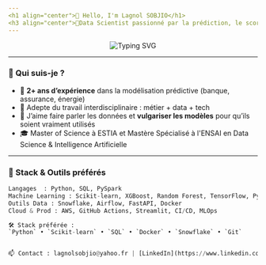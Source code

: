 ```yaml
---
<h1 align="center">👋 Hello, I'm Lagnol SOBJIO</h1>
<h3 align="center">🚀Data Scientist passionné par la prédiction, le scoring et l’impact réel des modèles</h3>
---
```

<p align="center">
  <img src="https://readme-typing-svg.herokuapp.com?color=00ADB5&center=true&vCenter=true&multiline=true&lines=🔍+Scoring%2C+Prédiction%2C+Séries+Temporelles;🧠+Machine+Learning+%7C+Deep+Learning;📊+Data+Storytelling+%7C+CI%2FCD+%7C+Cloud+%7C+API" alt="Typing SVG" />
</p>

---

### 🌱 Qui suis-je ?
- 🎯 **2+ ans d’expérience** dans la modélisation prédictive (banque, assurance, énergie)
- 🤝 Adepte du travail interdisciplinaire : métier + data + tech
- 💬 J’aime faire parler les données et **vulgariser les modèles** pour qu’ils soient vraiment utilisés
- 🎓 Master of Science à ESTIA et Mastère Spécialisé à l'ENSAI  en Data Science & Intelligence Artificielle

---

### 🧰 Stack & Outils préférés
```python
Langages  : Python, SQL, PySpark
Machine Learning : Scikit-learn, XGBoost, Random Forest, TensorFlow, PyTorch
Outils Data : Snowflake, Airflow, FastAPI, Docker
Cloud & Prod : AWS, GitHub Actions, Streamlit, CI/CD, MLOps

🛠️ Stack préférée :
`Python` • `Scikit-learn` • `SQL` • `Docker` • `Snowflake` • `Git`


📫 Contact : lagnolsobjio@yahoo.fr | [LinkedIn](https://www.linkedin.com/in/lagnol-sobjio/) | 📍 Île-de-France, France


